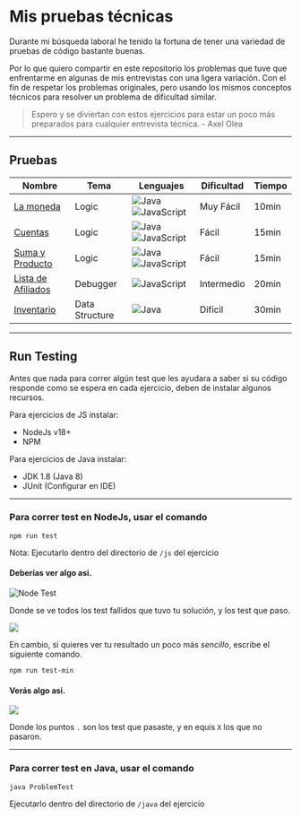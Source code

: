 # Mis pruebas técnicas

Durante mi búsqueda laboral he tenido la fortuna de tener una variedad de pruebas de código bastante buenas.

Por lo que quiero compartir en este repositorio los problemas que tuve que enfrentarme en algunas de mis entrevistas con una ligera variación.
Con el fin de respetar los problemas originales, pero usando los mismos conceptos técnicos para resolver un problema de dificultad similar.

> Espero y se diviertan con estos ejercicios para estar un poco más preparados para cualquier entrevista técnica. - Axel Olea

___

## Pruebas

| Nombre                  | Tema           | Lenguajes                       | Dificultad | Tiempo |
|-------------------------|----------------|---------------------------------|------------|--------|
| [La moneda][1]          | Logic          | ![Java][java] ![JavaScript][js] | Muy Fácil  | 10min  |
| [Cuentas][2]            | Logic          | ![Java][java] ![JavaScript][js] | Fácil      | 15min  |
| [Suma y Producto][3]    | Logic          | ![Java][java] ![JavaScript][js] | Fácil      | 15min  |
| [Lista de Afiliados][4] | Debugger       | ![JavaScript][js]               | Intermedio | 20min  |
| [Inventario][5]         | Data Structure | ![Java][java]                   | Difícil    | 30min  |

___

## Run Testing

Antes que nada para correr algún test que les ayudara a saber si su código responde como se espera en cada ejercicio, 
deben de instalar algunos recursos.

Para ejercicios de JS instalar:
- NodeJs v18+
- NPM

Para ejercicios de Java instalar:
- JDK 1.8 (Java 8)
- JUnit (Configurar en IDE)

___

### Para correr test en NodeJs, usar el comando

```shell
npm run test
```
Nota:
Ejecutarlo dentro del directorio de ```/js``` del ejercicio

#### Deberías ver algo asi.

![](https://live.staticflickr.com/65535/53156466731_097fb8c000_h.jpg "Node Test")

Donde se ve todos los test fallidos que tuvo tu solución, y los test que paso.

![](https://live.staticflickr.com/65535/53156471666_cd4100ac1f_m.jpg)

En cambio, si quieres ver tu resultado un poco más _sencillo_, escribe el siguiente comando.

```shell
npm run test-min
```

#### Verás algo asi.

![](https://live.staticflickr.com/65535/53156476491_960e0f0dbd_z.jpg)

Donde los puntos ```.``` son los test que pasaste, y en equis ```X``` los que no pasaron.

___

### Para correr test en Java, usar el comando

```shell
java ProblemTest
```
Ejecutarlo dentro del directorio de ```/java``` del ejercicio

[java]: https://img.shields.io/badge/java-%23ED8B00.svg?style=for-the-badge&logo=openjdk&logoColor=white
[js]: https://img.shields.io/badge/javascript-%23323330.svg?style=for-the-badge&logo=javascript&logoColor=%23F7DF1E

[1]: https://github.com/axelolea/pruebas-tecnicas-jr/blob/main/la-moneda/info.md
[2]: https://github.com/axelolea/pruebas-tecnicas-jr/blob/main/cuentas/info.md
[3]: https://github.com/axelolea/pruebas-tecnicas-jr/blob/main/suma-y-producto/info.md
[4]: https://github.com/axelolea/pruebas-tecnicas-jr/blob/main/lista-afiliados/info.md
[5]: https://github.com/axelolea/pruebas-tecnicas-jr/blob/main/inventario/info.md
